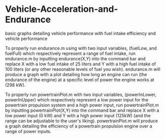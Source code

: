 # Vehicle-Acceleration-and-Endurance
basic graphs detailing vehicle performance with fuel intake efficiency and vehicle performance

To properly run endurance.m using with two input variables, (fuelLow, and fuelFull) which respectively represent a range of fuel intake,
run endurance.m by inputting endurance(X,Y) into the command bar and replace X with a low fuel intake of 25 liters and Y with a high fuel intake
of 100 liters (or any other reasonable levels of fuel you wish). endurance.m will produce a graph with a plot detailing how long an engine 
can run (the endurance of the engine) at a specific level of power the engine works at (298 kW).

To properly run powertrainPlot.m with two input variables, (powerInLower, powerInUpper) which respectively represent a low power input for the 
powertrain propulsion system and a high power input, run powertrainPlot.m by inputting powertrainPlot(X,Y) into the command bar and replace X with 
a low power input (0 kW) and Y with a high power input (125kW) (and the range can be adjustable to the user's liking). powertrainPlot.m will produce 
a graph detailing the efficiency of a powertrain propulsion engine over a range of power inputs. 
